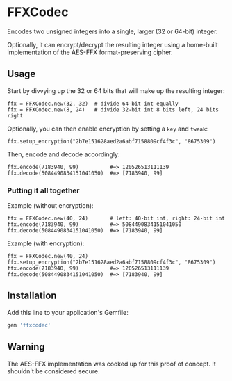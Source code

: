 # FFXCodec

Encodes two unsigned integers into a single, larger (32 or 64-bit) integer.

Optionally, it can encrypt/decrypt the resulting integer using a home-built implementation of the AES-FFX format-preserving cipher.

## Usage

Start by divvying up the 32 or 64 bits that will make up the resulting integer:

    ffx = FFXCodec.new(32, 32)  # divide 64-bit int equally
    ffx = FFXCodec.new(8, 24)   # divide 32-bit int 8 bits left, 24 bits right

Optionally, you can then enable encryption by setting a `key` and `tweak`:

    ffx.setup_encryption("2b7e151628aed2a6abf7158809cf4f3c", "8675309")

Then, encode and decode accordingly:

    ffx.encode(7183940, 99)          #=> 120526513111139
    ffx.decode(5084490834151041050)  #=> [7183940, 99]

### Putting it all together

Example (without encryption):

    ffx = FFXCodec.new(40, 24)       # left: 40-bit int, right: 24-bit int
    ffx.encode(7183940, 99)          #=> 5084490834151041050
    ffx.decode(5084490834151041050)  #=> [7183940, 99]

Example (with encryption):

    ffx = FFXCodec.new(40, 24)
    ffx.setup_encryption("2b7e151628aed2a6abf7158809cf4f3c", "8675309")
    ffx.encode(7183940, 99)          #=> 120526513111139
    ffx.decode(5084490834151041050)  #=> [7183940, 99]

## Installation

Add this line to your application's Gemfile:

```ruby
gem 'ffxcodec'
```

## Warning

The AES-FFX implementation was cooked up for this proof of concept. It shouldn't be considered secure.
